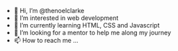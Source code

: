 - 👋 Hi, I’m @thenoelclarke
- 👀 I’m interested in web development
- 🌱 I’m currently learning HTML, CSS and Javascript
- 💞️ I’m looking for a mentor to help me along my journey
- 📫 How to reach me ...

<!---
thenoelclarke/thenoelclarke is a ✨ special ✨ repository because its `README.md` (this file) appears on your GitHub profile.
You can click the Preview link to take a look at your changes.
--->
